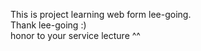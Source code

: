 This is project learning web form lee-going.<br>
Thank lee-going :)<br>
honor to your service lecture ^^
